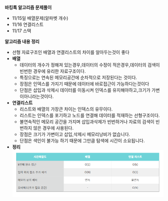 **바킹톡 알고리즘 문제풀이**
- 11/15일 배열문제(알파벳 개수)
- 11/16 연결리스트
- 11/17 스택


**알고리즘 내용 정리**
- 선형 자료구조인 배열과 연결리스트의 차이를 알아두는것이 좋다
- **배열**
  - 데이터의 개수가 정해져 있는경우,데이터의 수정이 적은경우,데이터의 검색이 빈번한 경우에 유리한 자료구조이다.
  - 특징으로는 연속된 메모리공간에 순차적으로  저장된다는 것이다.
  - 장점은 인덱스를 가지기 때문에 데이터에 바로접근이 가능하다는것이다
  - 단점은 삽입과 삭제시 데이터를 이동시켜 인덱스를 유지해야하고,크기가 가변이아니라는것이다.
- **연결리스트**
  - 리스트와 배열의 가장큰 차이는 인덱스의 유무이다.
  - 리스트는 인덱스를 포기하고 노드를 연결해 데이터를 적재하는 선형구조이다.
  - 불연속적인 메모리 공간을 가지며 삽입과삭제가 빈번하거나 자료의 검색이 빈번하지 않은 경우에 사용된다.
  - 장점은 크기가 가변이고 삽입,삭제시 메모리낭비가 없습니다.
  - 단점은 색인이 불가능 하기 때문에 그만큼 탐색에 시간이 소요됩니다.
- **정리**
![img.png](img.png)
